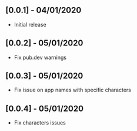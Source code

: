 ## [0.0.1] - 04/01/2020

* Initial release

## [0.0.2] - 05/01/2020

* Fix pub.dev warnings

## [0.0.3] - 05/01/2020

* Fix issue on app names with specific characters

## [0.0.4] - 05/01/2020

* Fix characters issues
